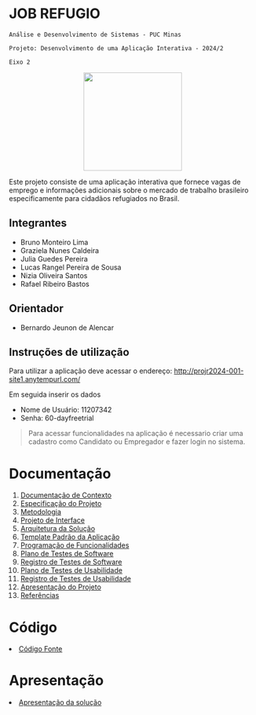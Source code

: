 # JOB REFUGIO

`Análise e Desenvolvimento de Sistemas - PUC Minas`

`Projeto: Desenvolvimento de uma Aplicação Interativa - 2024/2`

`Eixo 2`

<p align="center">
  <img src= "https://github.com/user-attachments/assets/c36a8327-922f-458d-b6ae-9a70b76ab2ca" width="200">
</p>


Este projeto consiste de uma aplicação interativa que fornece vagas de emprego e informações adicionais sobre o mercado de trabalho brasileiro especificamente para cidadãos refugiados no Brasil.

## Integrantes

* Bruno Monteiro Lima 
* Graziela Nunes Caldeira 
* Julia Guedes Pereira 
* Lucas Rangel Pereira de Sousa 
* Nizia Oliveira Santos
* Rafael Ribeiro Bastos

## Orientador

* Bernardo Jeunon de Alencar

## Instruções de utilização

Para utilizar a aplicação deve acessar o endereço: http://projr2024-001-site1.anytempurl.com/

Em seguida inserir os dados
* Nome de Usuário: 11207342
* Senha: 60-dayfreetrial

> Para acessar funcionalidades na aplicação é necessario criar uma cadastro como Candidato ou Empregador e fazer login no sistema.

# Documentação

<ol>
<li><a href="docs/01-Documentação de Contexto.md"> Documentação de Contexto</a></li>
<li><a href="docs/02-Especificação do Projeto.md"> Especificação do Projeto</a></li>
<li><a href="docs/03-Metodologia.md"> Metodologia</a></li>
<li><a href="docs/04-Projeto de Interface.md"> Projeto de Interface</a></li>
<li><a href="docs/05-Arquitetura da Solução.md"> Arquitetura da Solução</a></li>
<li><a href="docs/06-Template Padrão da Aplicação.md"> Template Padrão da Aplicação</a></li>
<li><a href="docs/07-Programação de Funcionalidades.md"> Programação de Funcionalidades</a></li>
<li><a href="docs/08-Plano de Testes de Software.md"> Plano de Testes de Software</a></li>
<li><a href="docs/09-Registro de Testes de Software.md"> Registro de Testes de Software</a></li>
<li><a href="docs/10-Plano de Testes de Usabilidade.md"> Plano de Testes de Usabilidade</a></li>
<li><a href="docs/11-Registro de Testes de Usabilidade.md"> Registro de Testes de Usabilidade</a></li>
<li><a href="docs/12-Apresentação do Projeto.md"> Apresentação do Projeto</a></li>
<li><a href="docs/13-Referências.md"> Referências</a></li>
</ol>

# Código

<li><a href="src/README.md"> Código Fonte</a></li>

# Apresentação

<li><a href="presentation/README.md"> Apresentação da solução</a></li>
